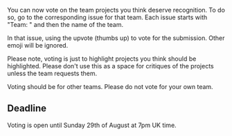 You can now vote on the team projects you think deserve recognition. To do so, go to the corresponding issue for that team. Each issue starts with "Team: " and then the name of the team.

In that issue, using the upvote (thumbs up) to vote for the submission. Other emoji will be ignored.

Please note, voting is just to highlight projects you think should be highlighted. Please don't use this as a space for critiques of the projects unless the team requests them.

Voting should be for other teams. Please do not vote for your own team.

## Deadline

Voting is open until Sunday 29th of August at 7pm UK time.
